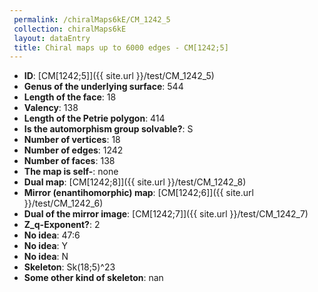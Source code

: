 ```yaml
--- 
 permalink: /chiralMaps6kE/CM_1242_5 
 collection: chiralMaps6kE
 layout: dataEntry
 title: Chiral maps up to 6000 edges - CM[1242;5]
---
```


- **ID**: [CM[1242;5]]({{ site.url }}/test/CM_1242_5)
- **Genus of the underlying surface**: 544
- **Length of the face**: 18
- **Valency**: 138
- **Length of the Petrie polygon**: 414
- **Is the automorphism group solvable?**: S
- **Number of vertices**: 18
- **Number of edges**: 1242
- **Number of faces**: 138
- **The map is self-**: none
- **Dual map**: [CM[1242;8]]({{ site.url }}/test/CM_1242_8)
- **Mirror (enantihomorphic) map**: [CM[1242;6]]({{ site.url }}/test/CM_1242_6)
- **Dual of the mirror image**: [CM[1242;7]]({{ site.url }}/test/CM_1242_7)
- **Z_q-Exponent?**: 2
- **No idea**:  47:6
- **No idea**: Y
- **No idea**: N
- **Skeleton**: Sk(18;5)^23
- **Some other kind of skeleton**: nan
